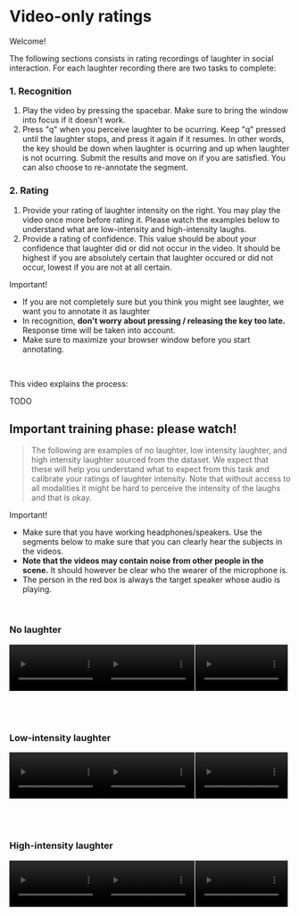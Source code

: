 # Video-only ratings

Welcome!

The following sections consists in rating recordings of laughter in social interaction. For each laughter recording there are two tasks to complete:

### 1. Recognition

1. Play the video by pressing the spacebar. Make sure to bring the window into focus if it doesn't work.
2. Press "q" when you perceive laughter to be ocurring. Keep "q" pressed until the laughter stops, and press it again if it resumes. In other words, the key should be down when laughter is ocurring and up when laughter is not ocurring. Submit the results and move on if you are satisfied. You can also choose to re-annotate the segment.

### 2. Rating
1. Provide your rating of laughter intensity on the right. You may play the video once more before rating it. Please watch the examples below to understand what are low-intensity and high-intensity laughs. 
2. Provide a rating of confidence. This value should be about your confidence that laughter did or did not occur in the video. It should be highest if you are absolutely certain that laughter occured or did not occur, lowest if you are not at all certain.

<div data-show="true" class="ant-alert ant-alert-error ant-alert-with-description ant-alert-no-icon">
<div class="ant-alert-content">
<div class="ant-alert-message">Important!</div>
<div class="ant-alert-description">
<ul>
<li>If you are not completely sure but you think you might see laughter, we want you to annotate it as laughter</li>
<li>In recognition, <strong>don't worry about pressing / releasing the key too late.</strong> Response time will be taken into account.</li>
<li>Make sure to maximize your browser window before you start annotating.</li>
</ul>
</div>
</div>
</div>

<br/>

This video explains the process:

TODO

## Important training phase: please watch!

> The following are examples of no laughter, low intensity laughter, and high intensity laughter sourced from the dataset. We expect that these will help you understand what to expect from this task and calibrate your ratings of laughter intensity. Note that without access to all modalities it might be hard to perceive the intensity of the laughs and that is okay.

<div data-show="true" class="ant-alert ant-alert-error ant-alert-with-description ant-alert-no-icon">
<div class="ant-alert-content">
<div class="ant-alert-message">Important!</div>
<div class="ant-alert-description">
<ul>
<li>Make sure that you have working headphones/speakers. Use the segments below to make sure that you can clearly hear the subjects in the videos.</li>
<li><strong>Note that the videos may contain noise from other people in the scene.</strong> It should however be clear who the wearer of the microphone is.</li>
<li>The person in the red box is always the target speaker whose audio is playing.</li>
</ul>
</div>
</div>
</div>
<br/>

### No laughter

<div style="display: flex;">
<video style="max-width: 33%;" controls="true" controlsList="nodownload" src="$$www$$/speech_examples/av/02_fdc6ec9a1565f2036adf688053caca74afef9cec1ac2fdd412f2f61f18c5d3ff_cam_4.mp4"></video>
<video style="max-width: 33%;" controls="true" controlsList="nodownload" src="$$www$$/speech_examples/av/03_cf09e56c30dff82156b23fa24409160ee2024d58aeaa1bbecf822cc6028985eb_cam_3.mp4"></video>
<video style="max-width: 33%;" controls="true" controlsList="nodownload" src="$$www$$/speech_examples/av/01_cd06e634e1facf52b3979b679388eb1da3e6bc1208c13e591470b9aacc95022b_cam_3.mp4"></video>
</div>
<br/><br/><br/>

### Low-intensity laughter

<div style="display: flex;">
<video style="max-width: 33%;" controls="true" controlsList="nodownload" src="$$www$$/laughter_examples/av/11_09ffcfd6275e0011da0d794b050e7a4efa0abc0ba1cd9b1b865b0a1630e15924_cam_1.mp4"></video>
<video style="max-width: 33%;" controls="true" controlsList="nodownload" src="$$www$$/laughter_examples/av/33_a1e409a58633e5a3499e6669ba74268bb73d1975dbbfe90994a4407f93d47172_cam_4.mp4"></video>
<video style="max-width: 33%;" controls="true" controlsList="nodownload" src="$$www$$/laughter_examples/av/23_d91bdba302a798d9492bfa5973e97dcfa67ff745e20208a5bee2a2a3c48daaba_cam_1.mp4"></video>
</div>
<br/><br/><br/>

### High-intensity laughter

<div style="display: flex;">
<video style="max-width: 33%;" controls="true" controlsList="nodownload" src="$$www$$/laughter_examples/av/01_793aeaa0ddbbceb35fee31c08b107b9b6ce34436c6bdfa673a601aa4f1681825_cam_1.mp4"></video>
<video style="max-width: 33%;" controls="true" controlsList="nodownload" src="$$www$$/laughter_examples/av/17_4cb60a84e446de7d0077be4912fe9931abe6bec2e3777c28c9bf2ae8b9358b01_cam_1.mp4"></video>
<video style="max-width: 33%;" controls="true" controlsList="nodownload" src="$$www$$/laughter_examples/av/25_a460e46f02b6c58e8d485f7a970cdc24bff1995f52a1e8040f08356ecde8cb35_cam_1.mp4"></video>
</div>
<br/><br/><br/>